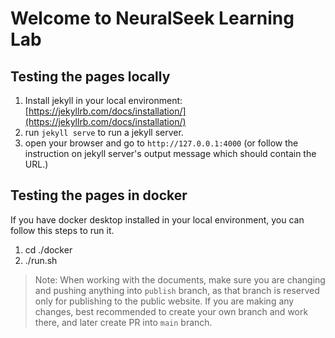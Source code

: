 # Welcome to NeuralSeek Learning Lab

## Testing the pages locally
1. Install jekyll in your local environment: [https://jekyllrb.com/docs/installation/](https://jekyllrb.com/docs/installation/)
2. run `jekyll serve` to run a jekyll server.
3. open your browser and go to `http://127.0.0.1:4000` (or follow the instruction on jekyll server's output message which should contain the URL.)

## Testing the pages in docker
If you have docker desktop installed in your local environment, you can follow this steps to run it.
1. cd ./docker
2. ./run.sh

> Note: When working with the documents, make sure you are changing and pushing anything into `publish` branch, as that branch is reserved only for publishing to the public website. If you are making any changes, best recommended to create your own branch and work there, and later create PR into `main` branch.
